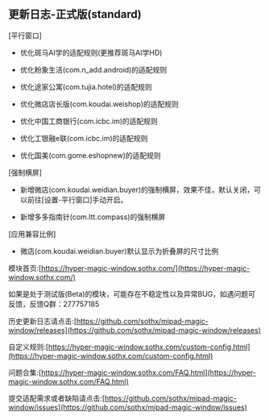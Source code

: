 ## 更新日志-正式版(standard)

[平行窗口]

- 优化斑马AI学的适配规则(更推荐斑马AI学HD)

- 优化粉象生活(com.n_add.android)的适配规则

- 优化途家公寓(com.tujia.hotel)的适配规则

- 优化微店店长版(com.koudai.weishop)的适配规则

- 优化中国工商银行(com.icbc.im)的适配规则

- 优化工银融e联(com.icbc.im)的适配规则

- 优化国美(com.gome.eshopnew)的适配规则

[强制横屏]

- 新增微店(com.koudai.weidian.buyer)的强制横屏，效果不佳，默认关闭，可以前往[设置-平行窗口]手动开启。

- 新增多多指南针(com.ltt.compass)的强制横屏

[应用兼容比例]

- 微店(com.koudai.weidian.buyer)默认显示为折叠屏的尺寸比例



模块首页:[https://hyper-magic-window.sothx.com/](https://hyper-magic-window.sothx.com/)

如果是处于测试版(Beta)的模块，可能存在不稳定性以及异常BUG，如遇问题可反馈，反馈Q群：277757185

历史更新日志请点击:[https://github.com/sothx/mipad-magic-window/releases](https://github.com/sothx/mipad-magic-window/releases)

自定义规则:[https://hyper-magic-window.sothx.com/custom-config.html](https://hyper-magic-window.sothx.com/custom-config.html)

问题合集:[https://hyper-magic-window.sothx.com/FAQ.html](https://hyper-magic-window.sothx.com/FAQ.html)

提交适配需求或者缺陷请点击:[https://github.com/sothx/mipad-magic-window/issues](https://github.com/sothx/mipad-magic-window/issues)
